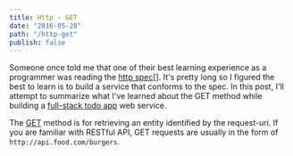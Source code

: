 ```yaml
---
title: Http - GET
date: "2016-05-28"
path: "/http-get"
publish: false
---
```


Someone once told me that one of their best learning experience as a programmer was reading the [http spec](https://www.w3.org/Protocols/rfc2616/rfc2616.html)[]. It's pretty long so I figured the best to learn is to build a service that conforms to the spec. In this post, I'll attempt to summarize what I've learned about the GET method while building a [full-stack todo app](http://github.com/kprakobkit/todo-clj) web service.

The [GET](https://www.w3.org/Protocols/rfc2616/rfc2616-sec9.html#sec9.3) method is for retrieving an entity identified by the request-uri. If you are familiar with RESTful API, GET requests are usually in the form of `http://api.food.com/burgers`.
